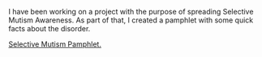 I have been working on a project with the purpose of spreading Selective Mutism Awareness. As part of that, I created a pamphlet with some quick facts about the disorder. 

[Selective Mutism Pamphlet.](/assets/pamphlet_in_white.pdf)